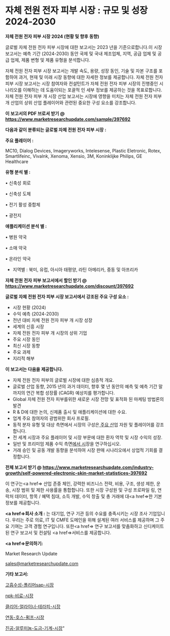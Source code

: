 # 자체 전원 전자 피부 시장 : 규모 및 성장 2024-2030

<strong>자체 전원 전자 피부 시장 2024 (현황 및 향후 동향)</strong>

글로벌 자체 전원 전자 피부 시장에 대한 보고서는 2023 년을 기준으로합니다.이 시장 보고서는 예측 기간 (2024-2030) 동안 국제 및 국내 제조업체, 지역, 공급 업체 및 공급 업체, 제품 변형 및 제품 유형을 분석합니다.

자체 전원 전자 피부 시장 보고서는 개발 속도, 용량, 성장 동인, 기술 및 자본 구조를 포함하여 과거, 현재 및 미래 시장 동향에 대한 자세한 정보를 제공합니다. 자체 전원 전자 피부 시장 보고서는 시장 참여자와 컨설턴트가 자체 전원 전자 피부 시장의 진행중인 시나리오를 이해하는 데 도움이되는 포괄적 인 세부 정보를 제공하는 것을 목표로합니다. 자체 전원 전자 피부 개 시장 산업 보고서는 시장에 영향을 미치는 자체 전원 전자 피부 개 산업의 상위 산업 플레이어와 관련된 중요한 구성 요소를 강조합니다.



<strong>이 보고서의 PDF 브로셔 받기 @ <a href=https://www.marketresearchupdate.com/sample/397692>https://www.marketresearchupdate.com/sample/397692</a></strong>



<strong>다음과 같이 분류되는 글로벌 자체 전원 전자 피부 시장 :</strong>



<strong>주요 플레이어 :</strong>

MC10, Dialog Devices, Imageryworks, Intelesense, Plastic Eletronic, Rotex, Smartlifeinc, Vivalnk, Xenoma, Xensio, 3M, Koninklijke Philips, GE Healthcare



<strong>유형 분석 별 :</strong>

• 신축성 회로

• 신축성 도체

• 전기 활성 중합체

• 광전지



<strong>애플리케이션 분석 별 :</strong>

• 병원 약국

• 소매 약국

• 온라인 약국

<ul>
  <li>지역별 : 북미, 유럽, 아시아 태평양, 라틴 아메리카, 중동 및 아프리카</li>
</ul>


<strong>자체 전원 전자 피부 보고서에서 할인 받기 @ <a href=https://www.marketresearchupdate.com/discount/397692>https://www.marketresearchupdate.com/discount/397692</a></strong>



<strong>글로벌 자체 전원 전자 피부 시장 보고서에서 강조된 주요 구성 요소 :</strong>
<ul>
  <li>시장 현황 (2024)</li>
  <li>수익 예측 (2024-2030)</li>
  <li>전년 대비 자체 전원 전자 피부 개 시장 성장</li>
  <li>세계의 신흥 시장</li>
  <li>자체 전원 전자 피부 개 시장의 상위 기업</li>
  <li>주요 시장 동인</li>
  <li>최신 시장 동향</li>
  <li>주요 과제</li>
  <li>지리적 해부</li>
</ul>


<strong>이 보고서는 다음을 제공합니다.</strong>
<ul>
  <li>자체 전원 전자 피부의 글로벌 시장에 대한 심층적 개요.</li>
  <li>글로벌 산업 동향, 2015 년의 과거 데이터, 향후 몇 년 동안의 예측 및 예측 기간 말까지의 연간 복합 성장률 (CAGR) 예상치를 평가합니다.</li>
  <li>Global 자체 전원 전자 피부를위한 새로운 시장 전망 및 표적화 된 마케팅 방법론의 발견</li>
  <li>R &amp; D에 대한 논의, 신제품 출시 및 애플리케이션에 대한 수요.</li>
  <li>업계 주요 참여자의 광범위한 회사 프로필.</li>
  <li>동적 분자 유형 및 대상 측면에서 시장의 구성은<a href=> 주요 산</a>업 자원 및 플레이어를 강조합니다.</li>
  <li>전 세계 시장과 주요 플레이어 및 시장 부문에 대한 환자 역학 및 시장 수익의 성장.</li>
  <li>일반 및 프리미엄 제품 수익 측면<a href=>에서 시</a>장을 연구하십시오.</li>
  <li>거래 승인 및 공동 개발 동향을 분석하여 시장 판매 시나리오에서 상업적 기회를 결정합니다.</li>
</ul>



<strong>전체 보고서 받기 @ <a href=https://www.marketresearchupdate.com/industry-growth/self-powered-electronic-skin-market-statistices-397692>https://www.marketresearchupdate.com/industry-growth/self-powered-electronic-skin-market-statistices-397692</a></strong>

이 연구는<a href=> 산업 존중</a> 체인, 강력한 비즈니스 전략, 비용, 구조, 생성 제한, 운송, 시장 범위 및 제한 사용률을 통합합니다. 또한 시장 구성원 및 구성 프로파일 링, 연락처 데이터, 항목 / 혜택 침대, 소득 개발, 수익 창출 및 총 거래에 대<a href=>한 기본 </a>정보를 제공합니다.



<strong><a href=>회사 소</a>개 :</strong>
는 대기업, 연구 기관 등의 수요를 충족시키는 시장 조사 기업입니다. 우리는 주로 의료, IT 및 CMFE 도메인을 위해 설계된 여러 서비스를 제공하며 그 주요 기여는 고객 경험 연구입니다. 또한<a href=> 연구 보</a>고서를 맞춤화하고 신디케이트 된 연구 보고서 및 컨설팅 <a href=>서비스</a>를 제공합니다.



<strong><a href=>문의하기:</a></strong>

Market Research Update

sales@marketresearchupdate.com



<strong>기타 보고서:</strong>

<a href=https://www.linkedin.com/pulse/고흡수성-폴리머sap-시장-현재-및-미래-성장-2029-market-matrix-musings-analysis/>고흡수성-폴리머sap-시장</a>

<a href=https://www.linkedin.com/pulse/npk-비료-시장-진입-전략-및-위험-평가2029년-isdailynews-cokgf/>npk-비료-시장</a>

<a href=https://www.linkedin.com/pulse/클리어-얼라이너-테라피-시장-동향-및-성장-전망-analytics-avenue-adventures-24-ana-4yqmf/>클리어-얼라이너-테라피-시장</a>

<a href=https://www.linkedin.com/pulse/연동-호스-펌프-시장-세분화-연구-및-목표-고객2030년-consumer-connection-chronicles-24--rmcwf/>연동-호스-펌프-시장</a>

<a href=https://www.linkedin.com/pulse/진공-알루미늄-도금-기계-시장-경쟁-분석-및-성장-잠재력-2030-qnqdf/>진공-알루미늄-도금-기계-시장</a>"
